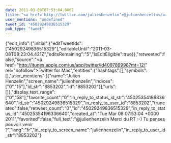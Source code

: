 ```yaml
---
date: 2011-03-08T07:53:04.000Z
title: "<a href='http://twitter.com/julienhenzelin'>@julienhenzelin</a> Merci du RT  :-) Tu penses pouvoir venir ?″"
user_mentions: "undefined"
tweet_id: "45029249836515329"
pub_type: "tweet"
---
```

{"edit_info":{"initial":{"editTweetIds":["45029249836515329"],"editableUntil":"2011-03-08T08:23:04.421Z","editsRemaining":"5","isEditEligible":true}},"retweeted":false,"source":"<a href=\"http://itunes.apple.com/us/app/twitter/id409789998?mt=12\" rel=\"nofollow\">Twitter for Mac</a>","entities":{"hashtags":[],"symbols":[],"user_mentions":[{"name":"Julien Henzelin","screen_name":"julienhenzelin","indices":["0","15"],"id_str":"8853202","id":"8853202"}],"urls":[]},"display_text_range":["0","58"],"favorite_count":"0","in_reply_to_status_id_str":"45025354196336640","id_str":"45029249836515329","in_reply_to_user_id":"8853202","truncated":false,"retweet_count":"0","id":"45029249836515329","in_reply_to_status_id":"45025354196336640","created_at":"Tue Mar 08 07:53:04 +0000 2011","favorited":false,"full_text":"@julienhenzelin Merci du RT  :-) Tu penses pouvoir venir ?","lang":"fr","in_reply_to_screen_name":"julienhenzelin","in_reply_to_user_id_str":"8853202"}

